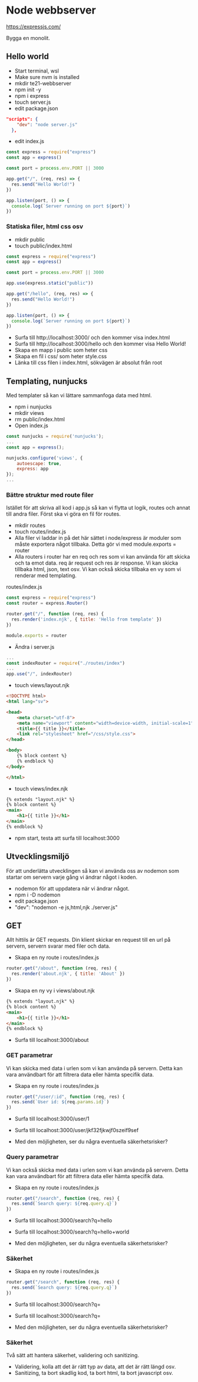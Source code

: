 # Node webbserver

https://expressjs.com/

Bygga en monolit.

## Hello world

- Start terminal, wsl
- Make sure nvm is installed
- mkdir te21-webbserver
- npm init -y
- npm i express
- touch server.js
- edit package.json
    
```json
"scripts": {
    "dev": "node server.js"
  },
```
    
- edit index.js

```javascript
const express = require("express")
const app = express()

const port = process.env.PORT || 3000

app.get("/", (req, res) => {
  res.send("Hello World!")
})

app.listen(port, () => {
  console.log(`Server running on port ${port}`)
})
```

### Statiska filer, html css osv

- mkdir public
- touch public/index.html

```jsx
const express = require("express")
const app = express()

const port = process.env.PORT || 3000

app.use(express.static("public"))

app.get("/hello", (req, res) => {
  res.send("Hello World!")
})

app.listen(port, () => {
  console.log(`Server running on port ${port}`)
})
```

- Surfa till http://localhost:3000/ och den kommer visa index.html
- Surfa till http://localhost:3000/hello och den kommer visa Hello World!
- Skapa en mapp i public som heter css
- Skapa en fil i css/ som heter style.css
- Länka till css filen i index.html, sökvägen är absolut från root

## Templating, nunjucks

Med templater så kan vi lättare sammanfoga data med html.

- npm i nunjucks
- mkdir views
- rm public/index.html
- Open index.js

```javascript
const nunjucks = require('nunjucks');
...
const app = express();

nunjucks.configure('views', {
    autoescape: true,
    express: app
});
...
```

### Bättre struktur med route filer

Istället för att skriva all kod i app.js så kan vi flytta ut logik, routes och annat till andra filer. Först ska vi göra en fil för routes.

- mkdir routes
- touch routes/index.js
- Alla filer vi laddar in på det här sättet i node/express är moduler som måste exportera något tillbaka. Detta gör vi med module.exports = router
- Alla routers i router har en req och res som vi kan använda för att skicka och ta emot data. req är request och res är response. Vi kan skicka tillbaka html, json, text osv. Vi kan också skicka tillbaka en vy som vi renderar med templating.

routes/index.js
```javascript
const express = require("express")
const router = express.Router()

router.get("/", function (req, res) {
  res.render('index.njk', { title: 'Hello from template' })
})

module.exports = router
```

- Ändra i server.js

```javascript
...
const indexRouter = require("./routes/index")
...
app.use("/", indexRouter)
```

- touch views/layout.njk

```html
<!DOCTYPE html>
<html lang="sv">

<head>
    <meta charset="utf-8">
    <meta name="viewport" content="width=device-width, initial-scale=1">
    <title>{{ title }}</title>
    <link rel="stylesheet" href="/css/style.css">
</head>

<body>
    {% block content %}
    {% endblock %}
</body>

</html>
```

- touch views/index.njk

```html
{% extends "layout.njk" %}
{% block content %}
<main>
    <h1>{{ title }}</h1>
</main>
{% endblock %}
```

- npm start, testa att surfa till localhost:3000

## Utvecklingsmiljö

För att underlätta utvecklingen så kan vi använda oss av nodemon som startar om servern varje gång vi ändrar något i koden.

- nodemon för att uppdatera när vi ändrar något.
- npm i -D nodemon
- edit package.json
- "dev": "nodemon -e js,html,njk ./server.js"

## GET

Allt hittils är GET requests. Din klient skickar en request till en url på servern, servern svarar med filer och data.

- Skapa en ny route i routes/index.js

```javascript
router.get("/about", function (req, res) {
  res.render('about.njk', { title: 'About' })
})
```

- Skapa en ny vy i views/about.njk

```html
{% extends "layout.njk" %}
{% block content %}
<main>
    <h1>{{ title }}</h1>
</main>
{% endblock %}
```

- Surfa till localhost:3000/about

### GET parametrar

Vi kan skicka med data i urlen som vi kan använda på servern. Detta kan vara användbart för att filtrera data eller hämta specifik data.

- Skapa en ny route i routes/index.js

```javascript
router.get("/user/:id", function (req, res) {
  res.send(`User id: ${req.params.id}`)
})
```

- Surfa till localhost:3000/user/1
- Surfa till localhost:3000/user/jkf32fjkwjf0szeif9sef

- Med den möjligheten, ser du några eventuella säkerhetsrisker?

### Query parametrar

Vi kan också skicka med data i urlen som vi kan använda på servern. Detta kan vara användbart för att filtrera data eller hämta specifik data.

- Skapa en ny route i routes/index.js

```javascript
router.get("/search", function (req, res) {
  res.send(`Search query: ${req.query.q}`)
})
```

- Surfa till localhost:3000/search?q=hello
- Surfa till localhost:3000/search?q=hello+world

- Med den möjligheten, ser du några eventuella säkerhetsrisker?

### Säkerhet

- Skapa en ny route i routes/index.js

```javascript
router.get("/search", function (req, res) {
  res.send(`Search query: ${req.query.q}`)
})
```

- Surfa till localhost:3000/search?q=<script>alert("hello")</script>
- Surfa till localhost:3000/search?q=<script>alert(document.cookie)</script>

- Med den möjligheten, ser du några eventuella säkerhetsrisker?

### Säkerhet

Två sätt att hantera säkerhet, validering och sanitizing.

- Validering, kolla att det är rätt typ av data, att det är rätt längd osv.
- Sanitizing, ta bort skadlig kod, ta bort html, ta bort javascript osv.